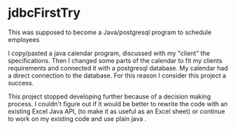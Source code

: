 # jdbcFirstTry
This was supposed to become a Java/postgresql program to schedule employees

I copy/pasted a java calendar program,
discussed with my "client" the specifications.
Then I changed some parts of the calendar to fit my clients requirements
and connected it with a postgresql database.
My calendar had a direct connection to the database.
For this reason I consider this project a success.

This project stopped developing further because of a decision making process.
I couldn't figure out if it would be better to rewrite the code with an existing Excel Java API,
(to make it as useful as an Excel sheet)
or continue to work on my existing code and use plain java .
